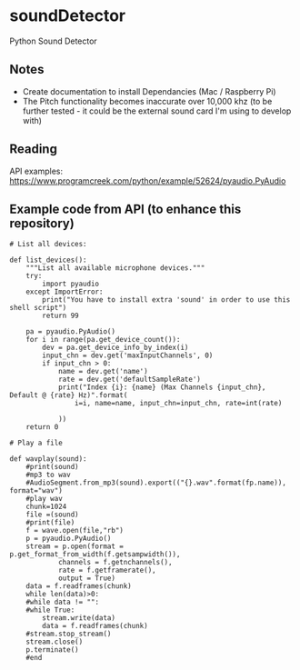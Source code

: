 # soundDetector
Python Sound Detector

## Notes

- Create documentation to install Dependancies (Mac / Raspberry Pi)
- The Pitch functionality becomes inaccurate over 10,000 khz (to be further tested - it could be the external sound card I'm using to develop with)

## Reading

API examples: https://www.programcreek.com/python/example/52624/pyaudio.PyAudio

## Example code from API (to enhance this repository)

````
# List all devices:

def list_devices():
    """List all available microphone devices."""
    try:
        import pyaudio
    except ImportError:
        print("You have to install extra 'sound' in order to use this shell script")
        return 99

    pa = pyaudio.PyAudio()
    for i in range(pa.get_device_count()):
        dev = pa.get_device_info_by_index(i)
        input_chn = dev.get('maxInputChannels', 0)
        if input_chn > 0:
            name = dev.get('name')
            rate = dev.get('defaultSampleRate')
            print("Index {i}: {name} (Max Channels {input_chn}, Default @ {rate} Hz)".format(
                i=i, name=name, input_chn=input_chn, rate=int(rate)

            ))
    return 0 

# Play a file

def wavplay(sound):
    #print(sound)
    #mp3 to wav
    #AudioSegment.from_mp3(sound).export(("{}.wav".format(fp.name)), format="wav")
    #play wav
    chunk=1024
    file =(sound)
    #print(file)
    f = wave.open(file,"rb")
    p = pyaudio.PyAudio()
    stream = p.open(format = p.get_format_from_width(f.getsampwidth()),
            channels = f.getnchannels(),
            rate = f.getframerate(),
            output = True)
    data = f.readframes(chunk)
    while len(data)>0:
    #while data != "":
    #while True:
        stream.write(data)
        data = f.readframes(chunk)
    #stream.stop_stream()
    stream.close()
    p.terminate()
    #end 

````
